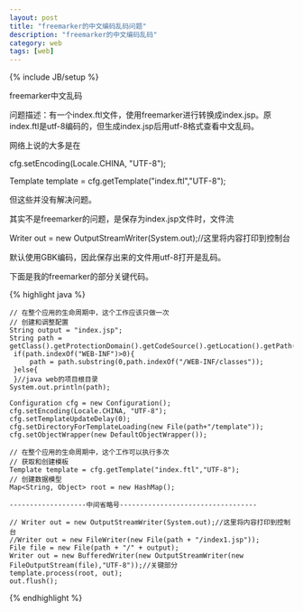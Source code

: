 ```yaml
---
layout: post
title: "freemarker的中文编码乱码问题"
description: "freemarker的中文编码乱码"
category: web
tags: [web]
---
```

{% include JB/setup %}

freemarker中文乱码

问题描述：有一个index.ftl文件，使用freemarker进行转换成index.jsp。原index.ftl是utf-8编码的，但生成index.jsp后用utf-8格式查看中文乱码。

网络上说的大多是在

cfg.setEncoding(Locale.CHINA, "UTF-8");

Template template = cfg.getTemplate("index.ftl","UTF-8");

但这些并没有解决问题。

其实不是freemarker的问题，是保存为index.jsp文件时，文件流

Writer out = new OutputStreamWriter(System.out);//这里将内容打印到控制台

默认使用GBK编码，因此保存出来的文件用utf-8打开是乱码。

下面是我的freemarker的部分关键代码。

{% highlight java %}

	// 在整个应用的生命周期中，这个工作应该只做一次
	// 创建和调整配置
	String output = "index.jsp";
	String path = getClass().getProtectionDomain().getCodeSource().getLocation().getPath();
	 if(path.indexOf("WEB-INF")>0){
         path = path.substring(0,path.indexOf("/WEB-INF/classes"));
     }else{
     }//java web的项目根目录
	System.out.println(path);

	Configuration cfg = new Configuration();
	cfg.setEncoding(Locale.CHINA, "UTF-8");
	cfg.setTemplateUpdateDelay(0); 
	cfg.setDirectoryForTemplateLoading(new File(path+"/template"));
	cfg.setObjectWrapper(new DefaultObjectWrapper());

	// 在整个应用的生命周期中，这个工作可以执行多次
	// 获取和创建模板
	Template template = cfg.getTemplate("index.ftl","UTF-8");
	// 创建数据模型
	Map<String, Object> root = new HashMap();

	-------------------中间省略号----------------------------------

	// Writer out = new OutputStreamWriter(System.out);//这里将内容打印到控制台
	//Writer out = new FileWriter(new File(path + "/index1.jsp"));
	File file = new File(path + "/" + output);
	Writer out = new BufferedWriter(new OutputStreamWriter(new FileOutputStream(file),"UTF-8"));//关键部分
	template.process(root, out);
	out.flush();

{% endhighlight %}